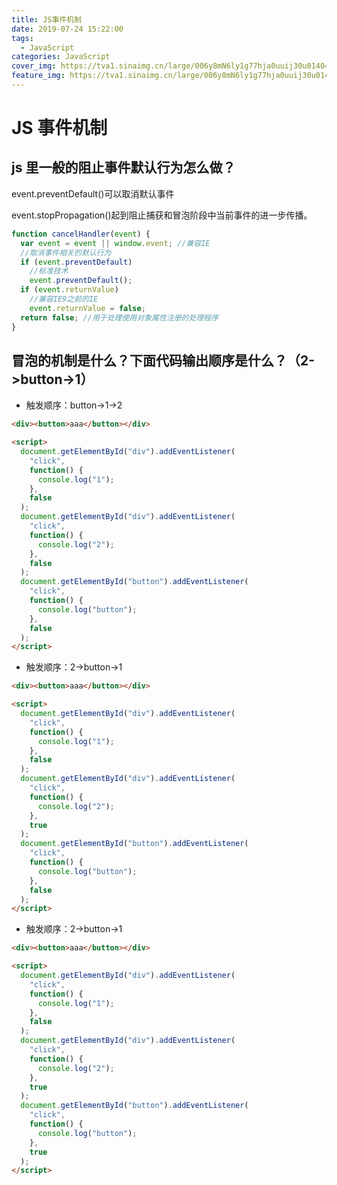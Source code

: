 ```yaml
---
title: JS事件机制
date: 2019-07-24 15:22:00
tags:
  - JavaScript
categories: JavaScript
cover_img: https://tva1.sinaimg.cn/large/006y8mN6ly1g77hja0uuij30u01404qp.jpg
feature_img: https://tva1.sinaimg.cn/large/006y8mN6ly1g77hja0uuij30u01404qp.jpg
---
```


# JS 事件机制

## js 里一般的阻止事件默认行为怎么做？

event.preventDefault()可以取消默认事件

event.stopPropagation()起到阻止捕获和冒泡阶段中当前事件的进一步传播。

<!-- more -->

```javascript
function cancelHandler(event) {
  var event = event || window.event; //兼容IE
  //取消事件相关的默认行为
  if (event.preventDefault)
    //标准技术
    event.preventDefault();
  if (event.returnValue)
    //兼容IE9之前的IE
    event.returnValue = false;
  return false; //用于处理使用对象属性注册的处理程序
}
```

## 冒泡的机制是什么？下面代码输出顺序是什么？（2->button->1）

- 触发顺序：button->1->2

```html
<div><button>aaa</button></div>

<script>
  document.getElementById("div").addEventListener(
    "click",
    function() {
      console.log("1");
    },
    false
  );
  document.getElementById("div").addEventListener(
    "click",
    function() {
      console.log("2");
    },
    false
  );
  document.getElementById("button").addEventListener(
    "click",
    function() {
      console.log("button");
    },
    false
  );
</script>
```

- 触发顺序：2->button->1

```html
<div><button>aaa</button></div>

<script>
  document.getElementById("div").addEventListener(
    "click",
    function() {
      console.log("1");
    },
    false
  );
  document.getElementById("div").addEventListener(
    "click",
    function() {
      console.log("2");
    },
    true
  );
  document.getElementById("button").addEventListener(
    "click",
    function() {
      console.log("button");
    },
    false
  );
</script>
```

- 触发顺序：2->button->1

```html
<div><button>aaa</button></div>

<script>
  document.getElementById("div").addEventListener(
    "click",
    function() {
      console.log("1");
    },
    false
  );
  document.getElementById("div").addEventListener(
    "click",
    function() {
      console.log("2");
    },
    true
  );
  document.getElementById("button").addEventListener(
    "click",
    function() {
      console.log("button");
    },
    true
  );
</script>
```
